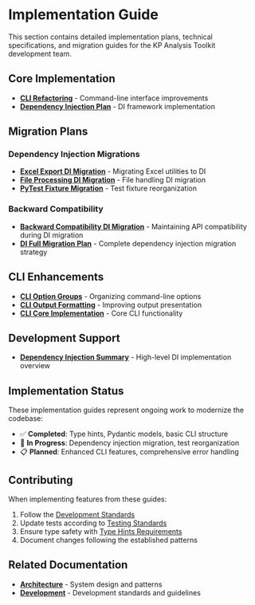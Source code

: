 # Implementation Guide

This section contains detailed implementation plans, technical specifications, and migration guides for the KP Analysis Toolkit development team.

## Core Implementation

- **[CLI Refactoring](cli-refactoring-recommendations.md)** - Command-line interface improvements
- **[Dependency Injection Plan](dependency-injection-implementation-plan.md)** - DI framework implementation

## Migration Plans

### Dependency Injection Migrations
- **[Excel Export DI Migration](excel-utils-di-migration-plan.md)** - Migrating Excel utilities to DI
- **[File Processing DI Migration](file-processing-dependency-injection-migration-plan.md)** - File handling DI migration
- **[PyTest Fixture Migration](pytest-fixture-organization-migration-plan.md)** - Test fixture reorganization

### Backward Compatibility
- **[Backward Compatibility DI Migration](backward-compatibility-di-migration.md)** - Maintaining API compatibility during DI migration
- **[DI Full Migration Plan](di-full-migration-plan.md)** - Complete dependency injection migration strategy

## CLI Enhancements

- **[CLI Option Groups](cli-option-groups.md)** - Organizing command-line options
- **[CLI Output Formatting](cli-output-formatting-analysis.md)** - Improving output presentation
- **[CLI Core Implementation](cli.md)** - Core CLI functionality

## Development Support

- **[Dependency Injection Summary](dependency-injection-implementation-summary.md)** - High-level DI implementation overview

## Implementation Status

These implementation guides represent ongoing work to modernize the codebase:

- ✅ **Completed**: Type hints, Pydantic models, basic CLI structure
- 🚧 **In Progress**: Dependency injection migration, test reorganization
- 📋 **Planned**: Enhanced CLI features, comprehensive error handling

## Contributing

When implementing features from these guides:

1. Follow the [Development Standards](../development/README.md)
2. Update tests according to [Testing Standards](../development/testing-standards.md)
3. Ensure type safety with [Type Hints Requirements](../development/type-hints-requirements.md)
4. Document changes following the established patterns

## Related Documentation

- **[Architecture](../architecture/README.md)** - System design and patterns
- **[Development](../development/README.md)** - Development standards and guidelines
